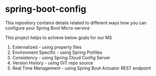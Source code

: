 # spring-boot-config
This repository contains details related to different ways how you can configure your Spring Boot Micro-service

This project helps to achieve below goals for our MS
  1) Externalized - using property files
  2) Environment Specific - using Spring Profiles
  3) Consistency - using Spring Cloud Config Server
  4) Version History - using GIT repo source
  5) Real Time Management - using Spring Boot Actuator REST endpoint
